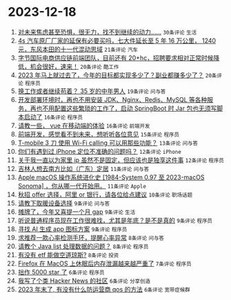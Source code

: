 # 2023-12-18

1. [对未来焦虑甚至恐惧，很无力，找不到继续的动力……](https://www.v2ex.com/t/1001210) `30条评论` `生活`
1. [4s 汽车原厂厂家的延保有必要买吗，七大件延长至 5 年 16 万公里， 1240 元，东风本田的十一代混动思域](https://www.v2ex.com/t/1001211) `21条评论` `汽车`
1. [字节国际电商供应链前端团队，目前还有 20+hc，招聘要求相对正常时候降低，机会很好，速来！](https://www.v2ex.com/t/1001218) `20条评论` `酷工作`
1. [2023 年马上就过去了，今年的目标都实现多少了？副业都赚多少了？](https://www.v2ex.com/t/1001199) `20条评论` `程序员`
1. [换工作或者继续苟着？ 35 岁的中年男人](https://www.v2ex.com/t/1001230) `19条评论` `问与答`
1. [开发部署环境时，再也不用安装 JDK、Nginx、Redis、MySQL 等各种服务，再也不用配置这些繁琐的工作了，启动 SpringBoot 时 Jar 包也无须写脚本启动了](https://www.v2ex.com/t/1001234) `16条评论` `程序员`
1. [请教一些， vue 在移动端的体验](https://www.v2ex.com/t/1001203) `16条评论` `前端开发`
1. [前端开发，感觉看不到未来，想听听各位意见](https://www.v2ex.com/t/1001244) `15条评论` `程序员`
1. [T-mobile 3 刀 使用 Wi-Fi calling 可以用那些功能？](https://www.v2ex.com/t/1001224) `13条评论` `问与答`
1. [你们有遇到过 iPhone 定位不准确的问题吗？](https://www.v2ex.com/t/1001239) `12条评论` `iPhone`
1. [关于我一直以为家里 ip 虽然不是固定，但应该也是独享这件事](https://www.v2ex.com/t/1001220) `12条评论` `程序员`
1. [吉林人想去南方比如（广东）定居](https://www.v2ex.com/t/1001238) `11条评论` `问与答`
1. [Apple macOS 操作系统进化史 [1984-System 0.97 至 2023-macOS Sonoma] ，你从哪一代开始用。](https://www.v2ex.com/t/1001204) `11条评论` `Apple`
1. [秋招 offer 选择，阿里 or 银行，请各位给点建议](https://www.v2ex.com/t/1001198) `10条评论` `职场话题`
1. [请教下取暖设备选择](https://www.v2ex.com/t/1001227) `9条评论` `问与答`
1. [摊牌了，今年又喜提一个月 gap](https://www.v2ex.com/t/1001215) `9条评论` `生活`
1. [听说普通程序员现在工作很难找，尤其是年底？是不是真的](https://www.v2ex.com/t/1001209) `9条评论` `程序员`
1. [寻找 AI 生成 app 图标方案](https://www.v2ex.com/t/1001200) `9条评论` `程序员`
1. [求推荐一款心率检测手环，提醒心率异常](https://www.v2ex.com/t/1001248) `8条评论` `问与答`
1. [请教个 Java list 处理数据的问题？](https://www.v2ex.com/t/1001247) `8条评论` `程序员`
1. [有没有 etf 能做空道琼斯?](https://www.v2ex.com/t/1001207) `8条评论` `投资`
1. [Firefox 在 MacOS 上休眠后内存泄漏越来越严重了](https://www.v2ex.com/t/1001250) `7条评论` `程序员`
1. [拙作 5000 star 了](https://www.v2ex.com/t/1001243) `6条评论` `程序员`
1. [我写了个类 Hacker News 的社区](https://www.v2ex.com/t/1001221) `6条评论` `分享创造`
1. [2023 年末了, 有没有什么防运营商 qos 的方法](https://www.v2ex.com/t/1001212) `6条评论` `宽带症候群`
